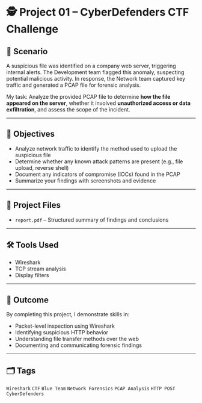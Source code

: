 # 🕵️ Project 01 – CyberDefenders CTF Challenge

## 🧠 Scenario

A suspicious file was identified on a company web server, triggering internal alerts. The Development team flagged this anomaly, suspecting potential malicious activity. In response, the Network team captured key traffic and generated a PCAP file for forensic analysis.

My task: Analyze the provided PCAP file to determine **how the file appeared on the server**, whether it involved **unauthorized access or data exfiltration**, and assess the scope of the incident.

---

## 🎯 Objectives

- Analyze network traffic to identify the method used to upload the suspicious file
- Determine whether any known attack patterns are present (e.g., file upload, reverse shell)
- Document any indicators of compromise (IOCs) found in the PCAP
- Summarize your findings with screenshots and evidence

---

## 📁 Project Files

- `report.pdf` – Structured summary of findings and conclusions

---

## 🛠 Tools Used

- Wireshark
- TCP stream analysis
- Display filters

---

## 🧾 Outcome

By completing this project, I demonstrate skills in:
- Packet-level inspection using Wireshark
- Identifying suspicious HTTP behavior
- Understanding file transfer methods over the web
- Documenting and communicating forensic findings

---

## 🗂 Tags

`Wireshark` `CTF` `Blue Team` `Network Forensics` `PCAP Analysis` `HTTP POST` `CyberDefenders`

